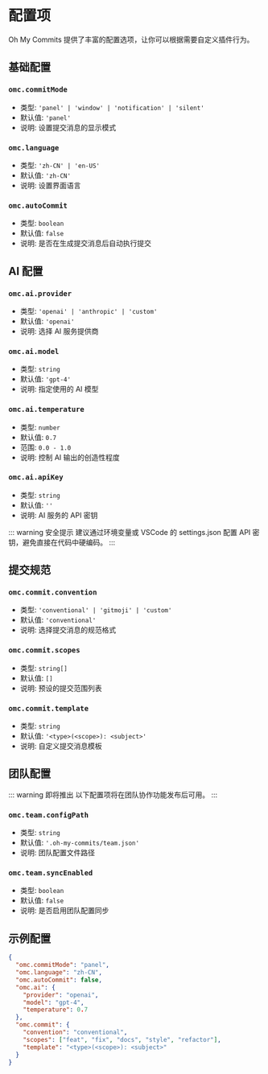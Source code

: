 # 配置项

Oh My Commits 提供了丰富的配置选项，让你可以根据需要自定义插件行为。

## 基础配置

### `omc.commitMode`

- 类型: `'panel' | 'window' | 'notification' | 'silent'`
- 默认值: `'panel'`
- 说明: 设置提交消息的显示模式

### `omc.language`

- 类型: `'zh-CN' | 'en-US'`
- 默认值: `'zh-CN'`
- 说明: 设置界面语言

### `omc.autoCommit`

- 类型: `boolean`
- 默认值: `false`
- 说明: 是否在生成提交消息后自动执行提交

## AI 配置

### `omc.ai.provider`

- 类型: `'openai' | 'anthropic' | 'custom'`
- 默认值: `'openai'`
- 说明: 选择 AI 服务提供商

### `omc.ai.model`

- 类型: `string`
- 默认值: `'gpt-4'`
- 说明: 指定使用的 AI 模型

### `omc.ai.temperature`

- 类型: `number`
- 默认值: `0.7`
- 范围: `0.0 - 1.0`
- 说明: 控制 AI 输出的创造性程度

### `omc.ai.apiKey`

- 类型: `string`
- 默认值: `''`
- 说明: AI 服务的 API 密钥

::: warning 安全提示
建议通过环境变量或 VSCode 的 settings.json 配置 API 密钥，避免直接在代码中硬编码。
:::

## 提交规范

### `omc.commit.convention`

- 类型: `'conventional' | 'gitmoji' | 'custom'`
- 默认值: `'conventional'`
- 说明: 选择提交消息的规范格式

### `omc.commit.scopes`

- 类型: `string[]`
- 默认值: `[]`
- 说明: 预设的提交范围列表

### `omc.commit.template`

- 类型: `string`
- 默认值: `'<type>(<scope>): <subject>'`
- 说明: 自定义提交消息模板

## 团队配置

::: warning 即将推出
以下配置项将在团队协作功能发布后可用。
:::

### `omc.team.configPath`

- 类型: `string`
- 默认值: `'.oh-my-commits/team.json'`
- 说明: 团队配置文件路径

### `omc.team.syncEnabled`

- 类型: `boolean`
- 默认值: `false`
- 说明: 是否启用团队配置同步

## 示例配置

```json
{
  "omc.commitMode": "panel",
  "omc.language": "zh-CN",
  "omc.autoCommit": false,
  "omc.ai": {
    "provider": "openai",
    "model": "gpt-4",
    "temperature": 0.7
  },
  "omc.commit": {
    "convention": "conventional",
    "scopes": ["feat", "fix", "docs", "style", "refactor"],
    "template": "<type>(<scope>): <subject>"
  }
}
```
